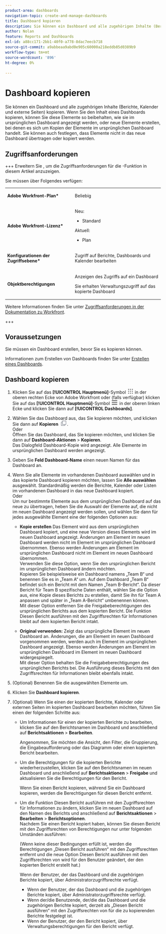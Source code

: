 ```yaml
---
product-area: dashboards
navigation-topic: create-and-manage-dashboards
title: Dashboard kopieren
description: Sie können ein Dashboard und alle zugehörigen Inhalte (Berichte, Kalender und externe Seiten) kopieren. Wenn Sie den Inhalt eines Dashboards kopieren, können Sie diese Elemente so beibehalten, wie sie im ursprünglichen Dashboard angezeigt werden, oder neue Elemente erstellen, bei denen es sich um Kopien der Elemente im ursprünglichen Dashboard handelt. Sie können auch festlegen, dass Elemente nicht in das neue Dashboard übertragen oder kopiert werden.
author: Nolan
feature: Reports and Dashboards
exl-id: a88cc171-2bb1-40f0-a778-8dac7eecb718
source-git-commit: a9abbeaa9abd0e905c60000a218eddb85d0389b9
workflow-type: tm+mt
source-wordcount: '896'
ht-degree: 0%

---
```


# Dashboard kopieren

<!-- Audited: 1/2025 -->

Sie können ein Dashboard und alle zugehörigen Inhalte (Berichte, Kalender und externe Seiten) kopieren. Wenn Sie den Inhalt eines Dashboards kopieren, können Sie diese Elemente so beibehalten, wie sie im ursprünglichen Dashboard angezeigt werden, oder neue Elemente erstellen, bei denen es sich um Kopien der Elemente im ursprünglichen Dashboard handelt. Sie können auch festlegen, dass Elemente nicht in das neue Dashboard übertragen oder kopiert werden.

## Zugriffsanforderungen

+++ Erweitern Sie , um die Zugriffsanforderungen für die -Funktion in diesem Artikel anzuzeigen.

Sie müssen über Folgendes verfügen:

<table style="table-layout:auto"> 
 <col> 
 <col> 
 <tbody> 
  <tr> 
   <td role="rowheader"><strong>Adobe Workfront-Plan*</strong></td> 
   <td> <p>Beliebig</p> </td> 
  </tr> 
  <tr> 
   <td role="rowheader"><strong>Adobe Workfront-Lizenz*</strong></td> 
    <td> 
      <p>Neu:</p>
         <ul>
         <li><p>Standard</p></li>
         </ul>
      <p>Aktuell:</p>
         <ul>
         <li><p>Plan</p></li>
         </ul>
   </td> 
  </tr> 
  <tr> 
   <td role="rowheader"><strong>Konfigurationen der Zugriffsebene*</strong></td> 
   <td> <p>Zugriff auf Berichte, Dashboards und Kalender bearbeiten</p></td> 
  </tr> 
  <tr> 
   <td role="rowheader"><strong>Objektberechtigungen</strong></td> 
   <td> <p>Anzeigen des Zugriffs auf ein Dashboard</p> <p>Sie erhalten Verwaltungszugriff auf das kopierte Dashboard</p></td> 
  </tr> 
 </tbody> 
</table>

Weitere Informationen finden Sie unter [Zugriffsanforderungen in der Dokumentation zu Workfront](/help/quicksilver/administration-and-setup/add-users/access-levels-and-object-permissions/access-level-requirements-in-documentation.md).

+++

## Voraussetzungen

Sie müssen ein Dashboard erstellen, bevor Sie es kopieren können.

Informationen zum Erstellen von Dashboards finden Sie unter [Erstellen eines Dashboards](../../../reports-and-dashboards/dashboards/creating-and-managing-dashboards/create-dashboard.md).

## Dashboard kopieren

1. Klicken Sie auf das **[!UICONTROL Hauptmenü]**-Symbol ![Hauptmenü](/help/_includes/assets/main-menu-icon.png) in der oberen rechten Ecke von Adobe Workfront oder (falls verfügbar) klicken Sie auf das **[!UICONTROL Hauptmenü]**-Symbol ![Hauptmenü](/help/_includes/assets/main-menu-icon-left-nav.png) in der oberen linken Ecke und klicken Sie dann auf **[!UICONTROL Dashboards]**.

1. Wählen Sie das Dashboard aus, das Sie kopieren möchten, und klicken Sie dann auf **Kopieren** ![](assets/copy-icon.png).\
   Oder\
   Öffnen Sie das Dashboard, das Sie kopieren möchten, und klicken Sie dann auf **Dashboard-Aktionen** > **Kopieren**.\
   Das Dialogfeld Dashboard-Kopie wird angezeigt. Alle Elemente im ursprünglichen Dashboard werden angezeigt.

1. Geben Sie **Feld Dashboard-Name** einen neuen Namen für das Dashboard an.
1. Wenn Sie alle Elemente im vorhandenen Dashboard auswählen und in das kopierte Dashboard kopieren möchten, lassen Sie **Alle auswählen** ausgewählt. Standardmäßig werden die Berichte, Kalender oder Listen im vorhandenen Dashboard in das neue Dashboard kopiert.\
   Oder\
   Um nur bestimmte Elemente aus dem ursprünglichen Dashboard auf das neue zu übertragen, heben Sie die Auswahl der Elemente auf, die nicht im neuen Dashboard angezeigt werden sollen, und wählen Sie dann für jedes ausgewählte Element eine der folgenden Optionen aus:

   * **Kopie erstellen** Das Element wird aus dem ursprünglichen Dashboard kopiert, und eine neue Version dieses Elements wird im neuen Dashboard angezeigt. Änderungen am Element im neuen Dashboard werden nicht im Element im ursprünglichen Dashboard übernommen. Ebenso werden Änderungen am Element im ursprünglichen Dashboard nicht im Element im neuen Dashboard übernommen.\
     Verwenden Sie diese Option, wenn Sie den ursprünglichen Bericht im ursprünglichen Dashboard ändern möchten.\
     Kopieren Sie beispielsweise ein Dashboard namens „Team B“ und benennen Sie es in „Team A“ um. Auf dem Dashboard „Team B“ befindet sich ein Bericht mit dem Namen „Team B-Bericht“. Da dieser Bericht für Team B spezifische Daten enthält, wählen Sie die Option aus, eine Kopie dieses Berichts zu erstellen, damit Sie ihn für Team A anpassen und später in „Team A-Bericht“ umbenennen können.\
     Mit dieser Option entfernen Sie die Freigabeberechtigungen des ursprünglichen Berichts aus dem kopierten Bericht. Die Funktion Diesen Bericht ausführen mit den Zugriffsrechten für Informationen bleibt auf dem kopierten Bericht intakt.

   * **Original verwenden:** Zeigt das ursprüngliche Element im neuen Dashboard an. Änderungen, die am Element im neuen Dashboard vorgenommen werden, werden auch im Element im ursprünglichen Dashboard angezeigt. Ebenso werden Änderungen am Element im ursprünglichen Dashboard im Element im neuen Dashboard widergespiegelt.\
     Mit dieser Option behalten Sie die Freigabeberechtigungen des ursprünglichen Berichts bei. Die Ausführung dieses Berichts mit den Zugriffsrechten für Informationen bleibt ebenfalls intakt.

1. (Optional) Benennen Sie die ausgewählten Elemente um.
1. Klicken Sie **Dashboard kopieren**.
1. (Optional) Wenn Sie einen der kopierten Berichte, Kalender oder externen Seiten im kopierten Dashboard bearbeiten möchten, führen Sie einen der folgenden Schritte aus:

   * Um Informationen für einen der kopierten Berichte zu bearbeiten, klicken Sie auf den Berichtsnamen im Dashboard und anschließend auf **Berichtsaktionen** > **Bearbeiten**.

     Angenommen, Sie möchten die Ansicht, den Filter, die Gruppierung, die Eingabeaufforderung oder das Diagramm oder einen kopierten Bericht bearbeiten.

   * Um die Berechtigungen für die kopierten Berichte wiederherzustellen, klicken Sie auf den Berichtsnamen im neuen Dashboard und anschließend auf **Berichtsaktionen** > **Freigabe** und aktualisieren Sie die Berechtigungen für den Bericht.

     Wenn Sie einen Bericht kopieren, während Sie ein Dashboard kopieren, werden die Berechtigungen für diesen Bericht entfernt.

   * Um die Funktion Diesen Bericht ausführen mit den Zugriffsrechten für Informationen zu ändern, klicken Sie im neuen Dashboard auf den Namen des Berichts und anschließend auf **Berichtsaktionen** > **Bearbeiten** > **Berichtsoptionen**.\
     Nachdem Sie einen Bericht kopiert haben, können Sie diesen Bericht mit den Zugriffsrechten von Berechtigungen nur unter folgenden Umständen ausführen:

     (Wenn keine dieser Bedingungen erfüllt ist, werden die Berechtigungen „Diesen Bericht ausführen“ mit den Zugriffsrechten entfernt und die neue Option Diesen Bericht ausführen mit den Zugriffsrechten von wird für den Benutzer geändert, der den kopierten Bericht erstellt hat.)

     Wenn der Benutzer, der das Dashboard und die zugehörigen Berichte kopiert, über Administratorzugriffsrechte verfügt.

      * Wenn der Benutzer, der das Dashboard und die zugehörigen Berichte kopiert, über Administratorzugriffsrechte verfügt.
      * Wenn der/die Benutzende, der/die das Dashboard und die zugehörigen Berichte kopiert, derzeit als „Diesen Bericht ausführen“ mit den Zugriffsrechten von für die zu kopierenden Berichte festgelegt ist.
      * Wenn der Benutzer, der den Bericht kopiert, über Verwaltungsberechtigungen für den Bericht verfügt.
